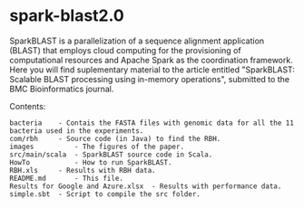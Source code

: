 # spark-blast2.0
SparkBLAST is a parallelization of a sequence alignment application (BLAST) that employs cloud computing for the provisioning of computational resources and Apache Spark as the coordination framework. Here you will find suplementary material to the article entitled "SparkBLAST: Scalable BLAST processing using in-memory operations", submitted to the BMC Bioinformatics journal. 

Contents:

	bacteria 	- Contais the FASTA files with genomic data for all the 11 bacteria used in the experiments.	
	com/rbh 	- Source code (in Java) to find the RBH.
	images 	        - The figures of the paper.
	src/main/scala  - SparkBLAST source code in Scala.
	HowTo 	        - How to run SparkBLAST.
	RBH.xls 	- Results with RBH data.
	README.md       - This file.
	Results for Google and Azure.xlsx  - Results with performance data.
	simple.sbt 	- Script to compile the src folder.
